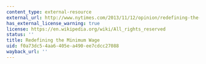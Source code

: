 ```yaml
---
content_type: external-resource
external_url: http://www.nytimes.com/2013/11/12/opinion/redefining-the-minimum-wage.html?src=recg
has_external_license_warning: true
license: https://en.wikipedia.org/wiki/All_rights_reserved
status: ''
title: Redefining the Minimum Wage
uid: f0a73dc5-4aa6-405e-a490-ee7cdcc27088
wayback_url: ''
---
```

